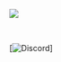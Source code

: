 ![](https://komarev.com/ghpvc/?username=atl1337&color=800080)

<div align="center">
  <a href="https://github.com/atl1337">
    <br>
  </a>
</div>

[![Discord](https://img.shields.io/badge/Discord-atll.-blue?style=for-the-badge&logo=discord)]  

